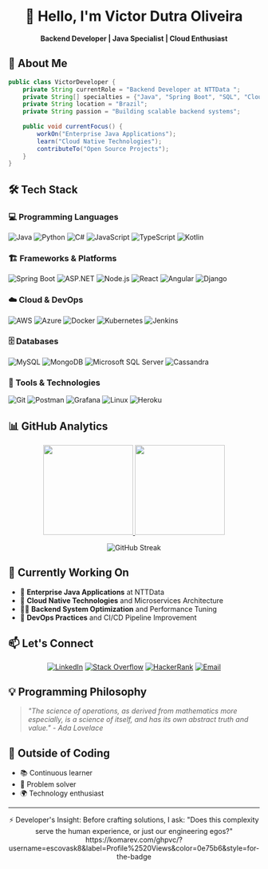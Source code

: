 # <div align="center">👋 Hello, I'm Victor Dutra Oliveira</div>

<div align="center">
  
**Backend Developer | Java Specialist | Cloud Enthusiast**

</div>

## 🚀 About Me

```java
public class VictorDeveloper {
    private String currentRole = "Backend Developer at NTTData ";
    private String[] specialties = {"Java", "Spring Boot", "SQL", "Cloud", "Microservices"};
    private String location = "Brazil";
    private String passion = "Building scalable backend systems";
    
    public void currentFocus() {
        workOn("Enterprise Java Applications");
        learn("Cloud Native Technologies");
        contributeTo("Open Source Projects");
    }
}
```

## 🛠️ Tech Stack

### 💻 Programming Languages
![Java](https://img.shields.io/badge/Java-ED8B00?style=for-the-badge&logo=java&logoColor=white)
![Python](https://img.shields.io/badge/Python-3776AB?style=for-the-badge&logo=python&logoColor=white)
![C#](https://img.shields.io/badge/C%23-239120?style=for-the-badge&logo=c-sharp&logoColor=white)
![JavaScript](https://img.shields.io/badge/JavaScript-F7DF1E?style=for-the-badge&logo=javascript&logoColor=black)
![TypeScript](https://img.shields.io/badge/TypeScript-007ACC?style=for-the-badge&logo=typescript&logoColor=white)
![Kotlin](https://img.shields.io/badge/Kotlin-0095D5?style=for-the-badge&logo=kotlin&logoColor=white)

### 🏗️ Frameworks & Platforms
![Spring Boot](https://img.shields.io/badge/Spring_Boot-6DB33F?style=for-the-badge&logo=spring-boot&logoColor=white)
![ASP.NET](https://img.shields.io/badge/.NET-5C2D91?style=for-the-badge&logo=.net&logoColor=white)
![Node.js](https://img.shields.io/badge/Node.js-339933?style=for-the-badge&logo=nodedotjs&logoColor=white)
![React](https://img.shields.io/badge/React-20232A?style=for-the-badge&logo=react&logoColor=61DAFB)
![Angular](https://img.shields.io/badge/Angular-DD0031?style=for-the-badge&logo=angular&logoColor=white)
![Django](https://img.shields.io/badge/Django-092E20?style=for-the-badge&logo=django&logoColor=white)

### ☁️ Cloud & DevOps
![AWS](https://img.shields.io/badge/AWS-232F3E?style=for-the-badge&logo=amazon-aws&logoColor=white)
![Azure](https://img.shields.io/badge/Microsoft_Azure-0089D6?style=for-the-badge&logo=microsoft-azure&logoColor=white)
![Docker](https://img.shields.io/badge/Docker-2496ED?style=for-the-badge&logo=docker&logoColor=white)
![Kubernetes](https://img.shields.io/badge/Kubernetes-326CE5?style=for-the-badge&logo=kubernetes&logoColor=white)
![Jenkins](https://img.shields.io/badge/Jenkins-D24939?style=for-the-badge&logo=jenkins&logoColor=white)

### 🗄️ Databases
![MySQL](https://img.shields.io/badge/MySQL-4479A1?style=for-the-badge&logo=mysql&logoColor=white)
![MongoDB](https://img.shields.io/badge/MongoDB-47A248?style=for-the-badge&logo=mongodb&logoColor=white)
![Microsoft SQL Server](https://img.shields.io/badge/Microsoft_SQL_Server-CC2927?style=for-the-badge&logo=microsoft-sql-server&logoColor=white)
![Cassandra](https://img.shields.io/badge/Cassandra-1287B1?style=for-the-badge&logo=apache-cassandra&logoColor=white)

### 🔧 Tools & Technologies
![Git](https://img.shields.io/badge/Git-F05032?style=for-the-badge&logo=git&logoColor=white)
![Postman](https://img.shields.io/badge/Postman-FF6C37?style=for-the-badge&logo=postman&logoColor=white)
![Grafana](https://img.shields.io/badge/Grafana-F46800?style=for-the-badge&logo=grafana&logoColor=white)
![Linux](https://img.shields.io/badge/Linux-FCC624?style=for-the-badge&logo=linux&logoColor=black)
![Heroku](https://img.shields.io/badge/Heroku-430098?style=for-the-badge&logo=heroku&logoColor=white)

## 📊 GitHub Analytics

<div align="center">

<a href="https://github.com/escovask8">
  <img height="180em" src="https://github-readme-stats.vercel.app/api?username=escovask8&show_icons=true&theme=radical&include_all_commits=true&count_private=true"/>
  <img height="180em" src="https://github-readme-stats.vercel.app/api/top-langs/?username=escovask8&layout=compact&langs_count=7&theme=radical"/>
</a>

![GitHub Streak](https://streak-stats.demolab.com?user=escovask8&theme=radical&hide_border=true)

</div>

## 🎯 Currently Working On

- 🔭 **Enterprise Java Applications** at NTTData 
- 🌱 **Cloud Native Technologies** and Microservices Architecture
- 👨‍💻 **Backend System Optimization** and Performance Tuning
- 🚀 **DevOps Practices** and CI/CD Pipeline Improvement

## 📫 Let's Connect

<div align="center">

[![LinkedIn](https://img.shields.io/badge/LinkedIn-0077B5?style=for-the-badge&logo=linkedin&logoColor=white)](https://linkedin.com/in/victor-dutra-oliveira)
[![Stack Overflow](https://img.shields.io/badge/Stack_Overflow-FE7A16?style=for-the-badge&logo=stack-overflow&logoColor=white)](https://stackoverflow.com/users/escovask8)
[![HackerRank](https://img.shields.io/badge/HackerRank-00EA64?style=for-the-badge&logo=hackerrank&logoColor=white)](https://www.hackerrank.com/domagal)
[![Email](https://img.shields.io/badge/Email-D14836?style=for-the-badge&logo=gmail&logoColor=white)](mailto:domagal@gmail.com)

</div>

## 💡 Programming Philosophy

> *"The science of operations, as derived from mathematics more especially, is a science of itself, and has its own abstract truth and value." - Ada Lovelace*

## 🎨 Outside of Coding

- 📚 Continuous learner
- 🎯 Problem solver
- 🌍 Technology enthusiast

---

<div align="center">
⚡ Developer's Insight: Before crafting solutions, I ask: "Does this complexity serve the human experience, or just our engineering egos?"
https://komarev.com/ghpvc/?username=escovask8&label=Profile%2520Views&color=0e75b6&style=for-the-badge

</div>
